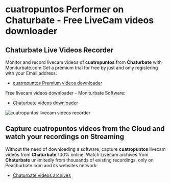 # cuatropuntos Performer on Chaturbate - Free LiveCam videos downloader

## Chaturbate Live Videos Recorder

Monitor and record livecam videos of **cuatropuntos** from **Chaturbate** with Moniturbate.com
Get a premium trial for free by just and only registering with your Email address:
* [cuatropuntos Premium videos downloader](https://moniturbate.com/request-demo-licence-key.html)

Free livecam videos downloader - Moniturbate Software:
* [Chaturbate videos downloader](https://moniturbate.com/moniturbate-download-software.html)

![cuatropuntos livecam videos recorder](https://peachurnet.com/templates/moniturbate-software.png)


## Capture cuatropuntos videos from the Cloud and watch your recordings on Streaming

Without the need of downloading a software, capture **cuatropuntos** livecam videos from **Chaturbate** 100% online.
Watch Livecam archives from **Chaturbate** unlimitedly from thousands of existing recordings, only on Peachurbate.com and its websites network:
* [Chaturbate videos archives](https://peachurnet.com/)